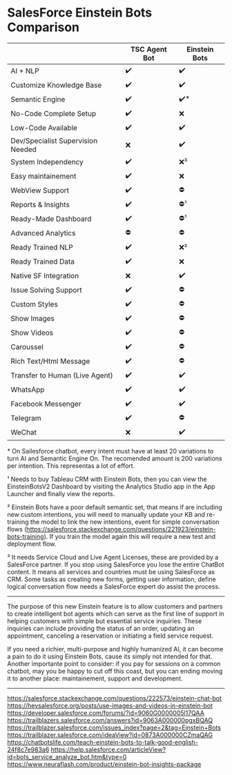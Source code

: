 # SalesForce Einstein Bots Comparison  

||TSC Agent Bot|Einstein Bots|
|--|--|--|
|AI + NLP|✔️|✔️|
|Customize Knowledge Base|✔️|✔️|
|Semantic Engine|✔️|✔️*|
|No-Code Complete Setup|✔️|❌|
|Low-Code Available|✔️|✔️|
|Dev/Specialist Supervision Needed|❌|✔️️|
|System Independency|✔️|❌³|
|Easy maintainement|✔️|❌|
|WebView Support|✔️|⛔|
|Reports & Insights|✔️|⛔¹|
|Ready-Made Dashboard|✔️|⛔¹|
|Advanced Analytics|⛔|⛔|
|Ready Trained NLP|✔️|❌²|
|Ready Trained Data|✔️|❌|
|Native SF Integration|❌|✔️|
|Issue Solving Support|✔️|⛔|
|Custom Styles|✔️|⛔|
|Show Images|✔️|⛔|
|Show Videos|✔️|⛔|
|Caroussel|✔️|⛔|
|Rich Text/Html Message|✔️|⛔|
|Transfer to Human (Live Agent)|✔️|✔️|
|WhatsApp|✔️|✔️|
|Facebook Messenger|✔️|✔️|
|Telegram|✔️|⛔|
|WeChat|❌|✔️|

\* On Sailesforce chatbot, every intent must have at least 20 variations to turn AI and Semantic Engine On. The recomended amount is 200 variations per intention. This representas a lot of effort. 

¹ Needs to buy Tableau CRM with Einstein Bots, then you can view the EinsteinBotsV2 Dashboard by visiting the Analytics Studio app in the App Launcher and finally view the reports.

² Einstein Bots have a poor default semantic set, that means if are including new custom intentions, you will need to manually update your KB and re-training the model to link the new intentions, event for simple conversation flows (https://salesforce.stackexchange.com/questions/221923/einstein-bots-training). If you train the model again this will require a new test and deployment flow.

³ It needs Service Cloud and Live Agent Licenses, these are provided by a SalesForce partner. If you stop using SalesForce you lose the entire ChatBot content. It means all services and countries must be using SalesForce as CRM. Some tasks as creating new forms, getting user information, define logical conversation flow needs a SalesForce expert do assist the process.

***

The purpose of this new Einstein feature is to allow customers and partners to create intelligent bot agents which can serve as the first line of support in helping customers with simple but essential service inquiries. These inquiries can include providing the status of an order, updating an appointment, canceling a reservation or initiating a field service request.

If you need a richier, multi-purpose and highly humanized AI, it can become a pain to do it using Einstein Bots, cause its simply not intended for that. Another importante point to consider: if you pay for sessions on a common chatbot, may you be happy to cut off this coast, but you can ending moving it to another place: maintainement, support and development.

***

https://salesforce.stackexchange.com/questions/222573/einstein-chat-bot
https://heysalesforce.org/posts/use-images-and-videos-in-einstein-bot
https://developer.salesforce.com/forums/?id=9060G0000005l17QAA
https://trailblazers.salesforce.com/answers?id=9063A000000pgxBQAQ
https://trailblazer.salesforce.com/issues_index?page=2&tag=Einstein+Bots
https://trailblazer.salesforce.com/ideaView?id=0873A000000CZmaQAG
https://chatbotslife.com/teach-einstein-bots-to-talk-good-english-24f8c7e983a6
https://help.salesforce.com/articleView?id=bots_service_analyze_bot.htm&type=0
https://www.neuraflash.com/product/einstein-bot-insights-package